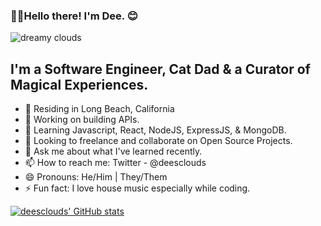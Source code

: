 ### 👋🏾Hello there! I'm Dee. 😊 

![dreamy clouds](https://i.ibb.co/XSTFLRF/github-banner-1500x500.jpg)


## I'm a Software Engineer, Cat Dad & a Curator of Magical Experiences.

 - 🌴 Residing in Long Beach, California
 - 🔭 Working on building APIs.
 - 🌱 Learning Javascript, React, NodeJS, ExpressJS, & MongoDB. 
 - 👯 Looking to freelance and collaborate on Open Source Projects. 
 - 💬 Ask me about what I've learned recently.
 - 📫 How to reach me: Twitter - @deesclouds
 - 😄 Pronouns: He/Him | They/Them
 - ⚡ Fun fact: I love house music especially while coding.

[![deesclouds' GitHub stats](https://github-readme-stats.vercel.app/api?username=deesclouds&show_icons=true&theme=synthwave)](https://github.com/deesclouds/github-readme-stats)

[website]: https://deesclouds.world
[twitter]: https://twitter.com/deesclouds
[linkedin]: https://linkedin.com/in/deesclouds
